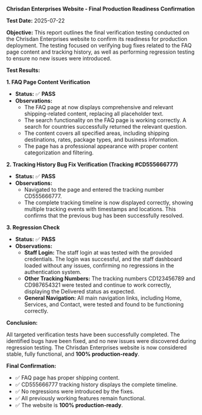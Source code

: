 **Chrisdan Enterprises Website - Final Production Readiness Confirmation**

**Test Date:** 2025-07-22

**Objective:**
This report outlines the final verification testing conducted on the Chrisdan Enterprises website to confirm its readiness for production deployment. The testing focused on verifying bug fixes related to the FAQ page content and tracking history, as well as performing regression testing to ensure no new issues were introduced.

**Test Results:**

**1. FAQ Page Content Verification**
*   **Status:** ✅ **PASS**
*   **Observations:**
    *   The FAQ page at  now displays comprehensive and relevant shipping-related content, replacing all placeholder text.
    *   The search functionality on the FAQ page is working correctly. A search for countries successfully returned the relevant question.
    *   The content covers all specified areas, including shipping destinations, rates, package types, and business information.
    *   The page has a professional appearance with proper content categorization and filtering.

**2. Tracking History Bug Fix Verification (Tracking #CD555666777)**
*   **Status:** ✅ **PASS**
*   **Observations:**
    *   Navigated to the  page and entered the tracking number CD555666777.
    *   The complete tracking timeline is now displayed correctly, showing multiple tracking events with timestamps and locations. This confirms that the previous bug has been successfully resolved.

**3. Regression Check**
*   **Status:** ✅ **PASS**
*   **Observations:**
    *   **Staff Login:** The staff login at  was tested with the provided credentials. The login was successful, and the staff dashboard loaded without any issues, confirming no regressions in the authentication system.
    *   **Other Tracking Numbers:** The tracking numbers CD123456789 and CD987654321 were tested and continue to work correctly, displaying the Delivered status as expected.
    *   **General Navigation:** All main navigation links, including Home, Services, and Contact, were tested and found to be functioning correctly.

**Conclusion:**

All targeted verification tests have been successfully completed. The identified bugs have been fixed, and no new issues were discovered during regression testing. The Chrisdan Enterprises website is now considered stable, fully functional, and **100% production-ready**.

**Final Confirmation:**
*   ✅ FAQ page has proper shipping content.
*   ✅ CD555666777 tracking history displays the complete timeline.
*   ✅ No regressions were introduced by the fixes.
*   ✅ All previously working features remain functional.
*   ✅ The website is **100% production-ready**.

